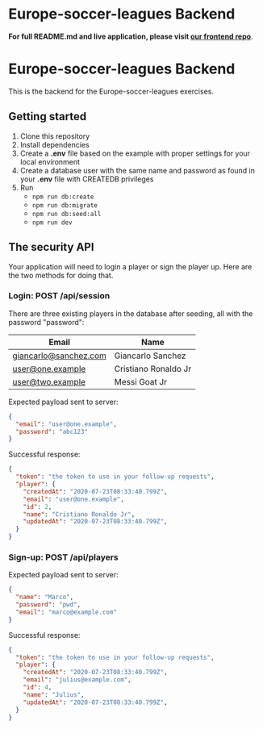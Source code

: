 # Europe-soccer-leagues Backend

**For full README.md and live application, please visit [our frontend repo](https://github.com/giancarlo-sanchez/europe-soccer-league)**.

# Europe-soccer-leagues Backend

This is the backend for the Europe-soccer-leagues exercises.

## Getting started

1. Clone this repository
2. Install dependencies
3. Create a **.env** file based on the example with proper settings for your
   local environment
4. Create a database user with the same name and password as found in your
   **.env** file with CREATEDB privileges
5. Run
   * `npm run db:create`
   * `npm run db:migrate`
   * `npm run db:seed:all`
   * `npm run dev`

## The security API

Your application will need to login a player or sign the player up. Here are the
two methods for doing that.

### Login: POST /api/session

There are three existing players in the database after seeding, all with the
password "password":

| Email                   | Name                 |
|-------------------------|----------------------|
| giancarlo@sanchez.com   | Giancarlo Sanchez    |
| user@one.example        | Cristiano Ronaldo Jr |
| user@two.example        | Messi Goat Jr        |

Expected payload sent to server:

```json
{
  "email": "user@one.example",
  "password": "abc123"
}
```

Successful response:

```json
{
  "token": "the token to use in your follow-up requests",
  "player": {
    "createdAt": "2020-07-23T08:33:40.799Z",
    "email": "user@one.example",
    "id": 2,
    "name": "Cristiano Ronaldo Jr",
    "updatedAt": "2020-07-23T08:33:40.799Z",
  }
}
```

### Sign-up: POST /api/players

Expected payload sent to server:

```json
{
  "name": "Marco",
  "password": "pwd",
  "email": "marco@example.com"
}
```

Successful response:

```json
{
  "token": "the token to use in your follow-up requests",
  "player": {
    "createdAt": "2020-07-23T08:33:40.799Z",
    "email": "julius@example.com",
    "id": 4,
    "name": "Julius",
    "updatedAt": "2020-07-23T08:33:40.799Z",
  }
}
```
